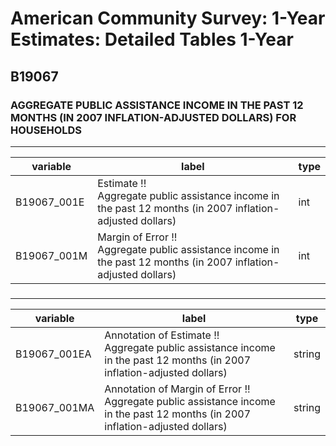 # American Community Survey: 1-Year Estimates: Detailed Tables 1-Year

## B19067

### AGGREGATE PUBLIC ASSISTANCE INCOME IN THE PAST 12 MONTHS (IN 2007 INFLATION-ADJUSTED DOLLARS) FOR HOUSEHOLDS

___

| variable | label | type |
| ----- | ----- | ----- |
| B19067_001E | Estimate !!<br>Aggregate public assistance income in the past 12 months (in 2007 inflation-adjusted dollars) | int |
| B19067_001M | Margin of Error !!<br>Aggregate public assistance income in the past 12 months (in 2007 inflation-adjusted dollars) | int |
### 

___

| variable | label | type |
| ----- | ----- | ----- |
| B19067_001EA | Annotation of Estimate !!<br>Aggregate public assistance income in the past 12 months (in 2007 inflation-adjusted dollars) | string |
| B19067_001MA | Annotation of Margin of Error !!<br>Aggregate public assistance income in the past 12 months (in 2007 inflation-adjusted dollars) | string |

